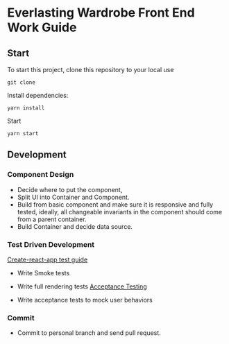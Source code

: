 # Everlasting Wardrobe Front End Work Guide

## Start
To start this project, clone this repository to your local use
```
git clone
```
Install dependencies:
```
yarn install
```
Start
```
yarn start
```

## Development
### Component Design
* Decide where to put the component,
* Split UI into Container and Component.
* Build from basic component and make sure it is responsive and fully tested, ideally, all changeable invariants in the component should come from a parent container.
* Build Container and decide data source.

### Test Driven Development
[Create-react-app test guide ](https://github.com/facebook/create-react-app/blob/master/packages/react-scripts/template/README.md#running-tests)

* Write Smoke tests
* Write full rendering tests
[Acceptance Testing](https://www.viget.com/articles/acceptance-testing-react-apps-with-jest-and-nightmare/)

* Write acceptance tests to mock user behaviors

### Commit
* Commit to personal branch and send pull request.
